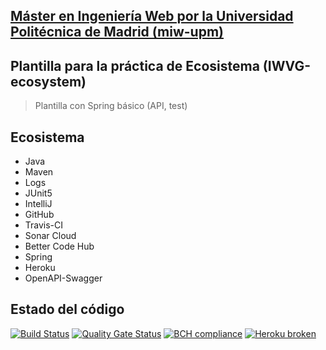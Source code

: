 ## [Máster en Ingeniería Web por la Universidad Politécnica de Madrid (miw-upm)](http://miw.etsisi.upm.es)
## Plantilla para la práctica de Ecosistema (IWVG-ecosystem)
> Plantilla con Spring básico (API, test) 

## Ecosistema
* Java
* Maven
* Logs
* JUnit5
* IntelliJ
* GitHub
* Travis-CI
* Sonar Cloud
* Better Code Hub
* Spring
* Heroku
* OpenAPI-Swagger

## Estado del código
[![Build Status](https://travis-ci.org/fergill/iwvg-ecosystem-fernanda-guerra.svg?branch=develop)](https://travis-ci.org/fergill/iwvg-ecosystem-fernanda-guerra)
[![Quality Gate Status](https://sonarcloud.io/api/project_badges/measure?project=es.upm.miw%3Aiwvg-ecosystem-fernanda-guerra&metric=alert_status)](https://sonarcloud.io/dashboard?id=es.upm.miw%3Aiwvg-ecosystem-fernanda-guerra)
[![BCH compliance](https://bettercodehub.com/edge/badge/fergill/iwvg-ecosystem-fernanda-guerra?branch=develop)](https://bettercodehub.com/results/fergill/iwvg-ecosystem-fernanda-guerra)
[![Heroku broken](https://iwvg-ecosystem-fernanda-guerra.herokuapp.com/system/version-badge)](https://iwvg-ecosystem-fernanda-guerra.herokuapp.com/swagger-ui.html)
